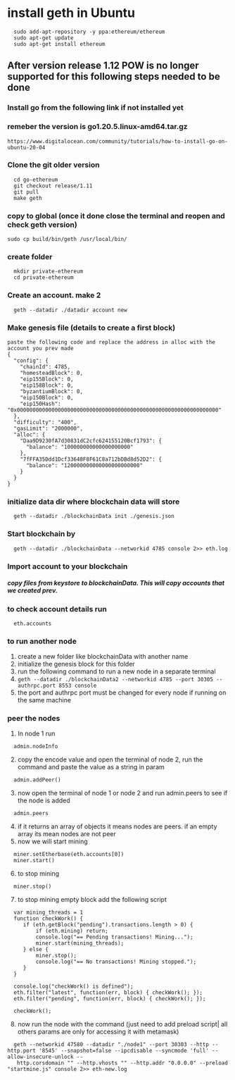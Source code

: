 # install geth in Ubuntu
```
  sudo add-apt-repository -y ppa:ethereum/ethereum
  sudo apt-get update
  sudo apt-get install ethereum
```

## After version release 1.12 POW is no longer supported for this following steps needed to be done

  ### Install go from the following link if not installed yet
  ### remeber the version is go1.20.5.linux-amd64.tar.gz
  ``` https://www.digitalocean.com/community/tutorials/how-to-install-go-on-ubuntu-20-04 ```
  
  ### Clone the git older version
  ```
    cd go-ethereum
    git checkout release/1.11
    git pull
    make geth
  ```
  ### copy to global (once it done close the terminal and reopen and check geth version)
  ``` sudo cp build/bin/geth /usr/local/bin/ ``` 

  ### create folder
  ```
    mkdir private-ethereum
    cd private-ethereum
  ```

  ### Create an account. make 2 
  ```
    geth --datadir ./datadir account new
  ```
  
  ### Make genesis file (details to create a first block)
    paste the following code and replace the address in alloc with the account you prev made
    {
      "config": {
        "chainId": 4785,
        "homesteadBlock": 0,
        "eip155Block": 0,
        "eip158Block": 0,
        "byzantiumBlock": 0,
        "eip150Block": 0,
        "eip150Hash": "0x0000000000000000000000000000000000000000000000000000000000000000"
      },
      "difficulty": "400",
      "gasLimit": "2000000",
      "alloc": {
        "Daa9D9230fA7d30831dC2cfc624155120Bcf1793": { 
          "balance": "100000000000000000000" 
        },
        "7fFFA35Ddd1Dcf33648F8F61C8a712bDBd8d52D2": { 
          "balance": "120000000000000000000000" 
        }
      }
    }

  ### initialize data dir where blockchain data will store
  ```
    geth --datadir ./blockchainData init ./genesis.json
  ```

  ### Start blockchain by 
  ``` 
    geth --datadir ./blockchainData --networkid 4785 console 2>> eth.log
  ```

  ### Import account to your blockchain
  ##### copy files from keystore to blockchainData. This will copy accounts that we created prev.
  
  ### to check account details run
  ```
    eth.accounts
  ```
  ### to run another node
  1. create a new folder like blockchainData with another name
  2. initialize the genesis block for this folder
  3. run the following command to run a new node in a separate terminal
  4. ``` geth --datadir ./blockchainData2 --networkid 4785 --port 30305 --authrpc.port 8553 console ```
  5. the port and authrpc port must be changed for every node if running on the same machine
  
  ### peer the nodes
  1. In node 1 run 
  ```
    admin.nodeInfo
  ```
  2. copy the encode value and open the terminal of node 2, run the command and paste the value as a string in param
  ```
    admin.addPeer()
  ```
  3. now open the terminal of node 1 or node 2 and run admin.peers to see if the node is added
  ```
    admin.peers
  ```
  4. if it returns an array of objects it means nodes are peers. if an empty array its mean nodes are not peer
  5. now we will start mining
  ```
    miner.setEtherbase(eth.accounts[0])
    miner.start()
  ```
  6. to stop mining 
  ```
    miner.stop()
  ```
  7. to stop mining empty block add the following script
  ```
    var mining_threads = 1
    function checkWork() {
       if (eth.getBlock("pending").transactions.length > 0) {
           if (eth.mining) return;
           console.log("== Pending transactions! Mining...");
           miner.start(mining_threads);
       } else {
           miner.stop();
           console.log("== No transactions! Mining stopped.");
       }
    }
    
    console.log("checkWork() is defined");
    eth.filter("latest", function(err, block) { checkWork(); });
    eth.filter("pending", function(err, block) { checkWork(); });
    
    checkWork();
  ```
  8. now run the node with the command (just need to add preload script| all others params are only for accessing it with metamask)
  ```
    geth --networkid 47580 --datadir "./node1" --port 30303 --http --http.port '8545' --snapshot=false --ipcdisable --syncmode 'full' --allow-insecure-unlock --    
     http.corsdomain "" --http.vhosts "" --http.addr "0.0.0.0" --preload "startmine.js" console 2>> eth-new.log
  ```

 
